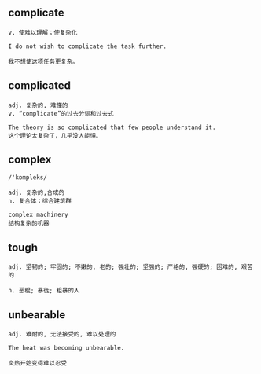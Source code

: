 ## complicate
```
v. 使难以理解；使复杂化

I do not wish to complicate the task further.

我不想使这项任务更复杂。
```

## complicated
```
adj. 复杂的, 难懂的
v. “complicate”的过去分词和过去式

The theory is so complicated that few people understand it.
这个理论太复杂了，几乎没人能懂。
```

## complex
```
/'kɒmpleks/

adj. 复杂的,合成的
n. 复合体；综合建筑群

complex machinery
结构复杂的机器
```

## tough
```
adj. 坚韧的; 牢固的; 不嫩的, 老的; 强壮的; 坚强的; 严格的, 强硬的; 困难的, 艰苦的

n. 恶棍; 暴徒; 粗暴的人
```
## unbearable
```
adj. 难耐的, 无法接受的, 难以处理的

The heat was becoming unbearable.

炎热开始变得难以忍受
```